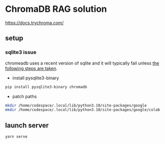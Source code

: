 # ChromaDB RAG solution

https://docs.trychroma.com/

## setup

### sqlite3 issue

chromeadb uses a recent version of sqlite and it will typically fail unless [the following steps are taken](https://microsoft.github.io/autogen/docs/FAQ#chromadb-fails-in-codespaces-because-of-old-version-of-sqlite3).

-   install pysqlite3-binary

```bash
pip install pysqlite3-binary chromadb
```

-   patch paths

```bash
mkdir /home/codespace/.local/lib/python3.10/site-packages/google
mkdir /home/codespace/.local/lib/python3.10/site-packages/google/colab
```

## launch server

```bash
yarn serve
```
